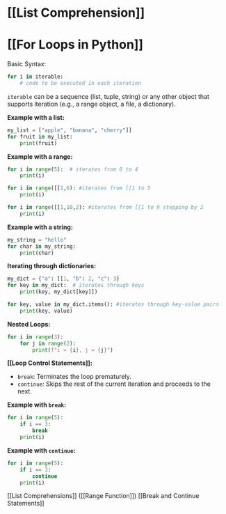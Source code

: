 # [[List Comprehension]]
# [[For Loops in Python]] 
Basic Syntax:

```python
for i in iterable:
    # code to be executed in each iteration
```

`iterable` can be a sequence (list, tuple, string) or any other object that supports iteration (e.g., a range object, a file, a dictionary).


**Example with a list:**

```python
my_list = ["apple", "banana", "cherry"]]
for fruit in my_list:
    print(fruit)
```

**Example with a range:**

```python
for i in range(5):  # iterates from 0 to 4
    print(i)

for i in range([[1,6): #iterates from [[1 to 5
    print(i)

for i in range([[1,10,2): #iterates from [[1 to 9 stepping by 2
    print(i)

```

**Example with a string:**

```python
my_string = "hello"
for char in my_string:
    print(char)
```

**Iterating through dictionaries:**

```python
my_dict = {"a": [[1, "b": 2, "c": 3}
for key in my_dict:  # iterates through keys
    print(key, my_dict[key]])

for key, value in my_dict.items(): #iterates through key-value pairs
    print(key, value)
```

**Nested Loops:**

```python
for i in range(3):
    for j in range(2):
        print(f"i = {i}, j = {j}")
```

**[[Loop Control Statements]]:**

* `break`:  Terminates the loop prematurely.
* `continue`: Skips the rest of the current iteration and proceeds to the next.


**Example with `break`:**

```python
for i in range(5):
    if i == 3:
        break
    print(i)
```

**Example with `continue`:**

```python
for i in range(5):
    if i == 3:
        continue
    print(i)
```

[[List Comprehensions]]  ([[Range Function]]) [[Break and Continue Statements]]
